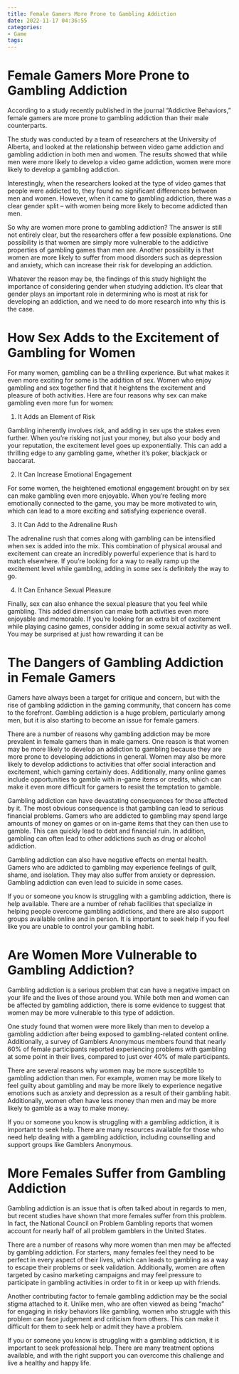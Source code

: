 ```yaml
---
title: Female Gamers More Prone to Gambling Addiction
date: 2022-11-17 04:36:55
categories:
- Game
tags:
---
```



#  Female Gamers More Prone to Gambling Addiction

According to a study recently published in the journal “Addictive Behaviors,” female gamers are more prone to gambling addiction than their male counterparts.

The study was conducted by a team of researchers at the University of Alberta, and looked at the relationship between video game addiction and gambling addiction in both men and women. The results showed that while men were more likely to develop a video game addiction, women were more likely to develop a gambling addiction.

Interestingly, when the researchers looked at the type of video games that people were addicted to, they found no significant differences between men and women. However, when it came to gambling addiction, there was a clear gender split – with women being more likely to become addicted than men.

So why are women more prone to gambling addiction? The answer is still not entirely clear, but the researchers offer a few possible explanations. One possibility is that women are simply more vulnerable to the addictive properties of gambling games than men are. Another possibility is that women are more likely to suffer from mood disorders such as depression and anxiety, which can increase their risk for developing an addiction.

Whatever the reason may be, the findings of this study highlight the importance of considering gender when studying addiction. It’s clear that gender plays an important role in determining who is most at risk for developing an addiction, and we need to do more research into why this is the case.

#  How Sex Adds to the Excitement of Gambling for Women

For many women, gambling can be a thrilling experience. But what makes it even more exciting for some is the addition of sex. Women who enjoy gambling and sex together find that it heightens the excitement and pleasure of both activities. Here are four reasons why sex can make gambling even more fun for women:

1. It Adds an Element of Risk

Gambling inherently involves risk, and adding in sex ups the stakes even further. When you’re risking not just your money, but also your body and your reputation, the excitement level goes up exponentially. This can add a thrilling edge to any gambling game, whether it’s poker, blackjack or baccarat.

2. It Can Increase Emotional Engagement

For some women, the heightened emotional engagement brought on by sex can make gambling even more enjoyable. When you’re feeling more emotionally connected to the game, you may be more motivated to win, which can lead to a more exciting and satisfying experience overall.

3. It Can Add to the Adrenaline Rush

The adrenaline rush that comes along with gambling can be intensified when sex is added into the mix. This combination of physical arousal and excitement can create an incredibly powerful experience that is hard to match elsewhere. If you’re looking for a way to really ramp up the excitement level while gambling, adding in some sex is definitely the way to go.

4. It Can Enhance Sexual Pleasure

Finally, sex can also enhance the sexual pleasure that you feel while gambling. This added dimension can make both activities even more enjoyable and memorable. If you’re looking for an extra bit of excitement while playing casino games, consider adding in some sexual activity as well. You may be surprised at just how rewarding it can be

#  The Dangers of Gambling Addiction in Female Gamers

Gamers have always been a target for critique and concern, but with the rise of gambling addiction in the gaming community, that concern has come to the forefront. Gambling addiction is a huge problem, particularly among men, but it is also starting to become an issue for female gamers.

There are a number of reasons why gambling addiction may be more prevalent in female gamers than in male gamers. One reason is that women may be more likely to develop an addiction to gambling because they are more prone to developing addictions in general. Women may also be more likely to develop addictions to activities that offer social interaction and excitement, which gaming certainly does. Additionally, many online games include opportunities to gamble with in-game items or credits, which can make it even more difficult for gamers to resist the temptation to gamble.

Gambling addiction can have devastating consequences for those affected by it. The most obvious consequence is that gambling can lead to serious financial problems. Gamers who are addicted to gambling may spend large amounts of money on games or on in-game items that they can then use to gamble. This can quickly lead to debt and financial ruin. In addition, gambling can often lead to other addictions such as drug or alcohol addiction.

Gambling addiction can also have negative effects on mental health. Gamers who are addicted to gambling may experience feelings of guilt, shame, and isolation. They may also suffer from anxiety or depression. Gambling addiction can even lead to suicide in some cases.

If you or someone you know is struggling with a gambling addiction, there is help available. There are a number of rehab facilities that specialize in helping people overcome gambling addictions, and there are also support groups available online and in person. It is important to seek help if you feel like you are unable to control your gambling habit.

#  Are Women More Vulnerable to Gambling Addiction?

Gambling addiction is a serious problem that can have a negative impact on your life and the lives of those around you. While both men and women can be affected by gambling addiction, there is some evidence to suggest that women may be more vulnerable to this type of addiction.

One study found that women were more likely than men to develop a gambling addiction after being exposed to gambling-related content online. Additionally, a survey of Gamblers Anonymous members found that nearly 60% of female participants reported experiencing problems with gambling at some point in their lives, compared to just over 40% of male participants.

There are several reasons why women may be more susceptible to gambling addiction than men. For example, women may be more likely to feel guilty about gambling and may be more likely to experience negative emotions such as anxiety and depression as a result of their gambling habit. Additionally, women often have less money than men and may be more likely to gamble as a way to make money.

If you or someone you know is struggling with a gambling addiction, it is important to seek help. There are many resources available for those who need help dealing with a gambling addiction, including counselling and support groups like Gamblers Anonymous.

#  More Females Suffer from Gambling Addiction

Gambling addiction is an issue that is often talked about in regards to men, but recent studies have shown that more females suffer from this problem. In fact, the National Council on Problem Gambling reports that women account for nearly half of all problem gamblers in the United States.

There are a number of reasons why more women than men may be affected by gambling addiction. For starters, many females feel they need to be perfect in every aspect of their lives, which can leads to gambling as a way to escape their problems or seek validation. Additionally, women are often targeted by casino marketing campaigns and may feel pressure to participate in gambling activities in order to fit in or keep up with friends.

Another contributing factor to female gambling addiction may be the social stigma attached to it. Unlike men, who are often viewed as being “macho” for engaging in risky behaviors like gambling, women who struggle with this problem can face judgement and criticism from others. This can make it difficult for them to seek help or admit they have a problem.

If you or someone you know is struggling with a gambling addiction, it is important to seek professional help. There are many treatment options available, and with the right support you can overcome this challenge and live a healthy and happy life.